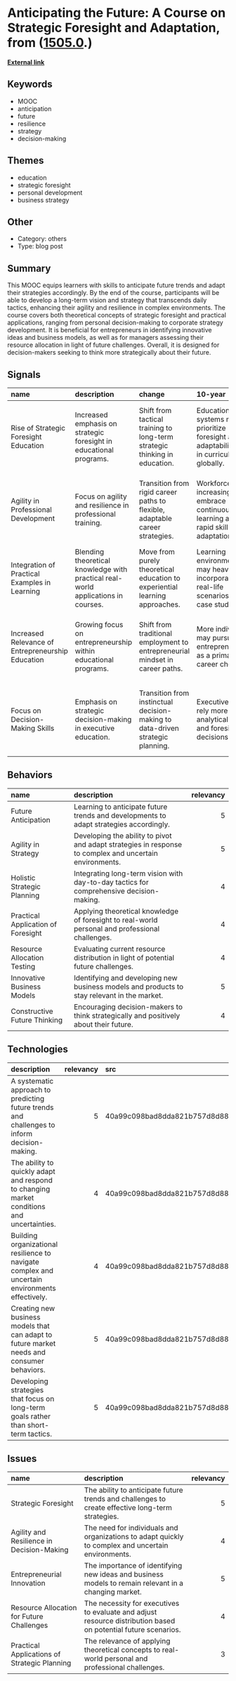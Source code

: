 # __Anticipating the Future: A Course on Strategic Foresight and Adaptation__, from ([1505.0](https://kghosh.substack.com/p/1505.0).)

__[External link](https://www.coursera.org/learn/anticipate)__



## Keywords

* MOOC
* anticipation
* future
* resilience
* strategy
* decision-making

## Themes

* education
* strategic foresight
* personal development
* business strategy

## Other

* Category: others
* Type: blog post

## Summary

This MOOC equips learners with skills to anticipate future trends and adapt their strategies accordingly. By the end of the course, participants will be able to develop a long-term vision and strategy that transcends daily tactics, enhancing their agility and resilience in complex environments. The course covers both theoretical concepts of strategic foresight and practical applications, ranging from personal decision-making to corporate strategy development. It is beneficial for entrepreneurs in identifying innovative ideas and business models, as well as for managers assessing their resource allocation in light of future challenges. Overall, it is designed for decision-makers seeking to think more strategically about their future.

## Signals

| name                                              | description                                                                       | change                                                                         | 10-year                                                                                     | driving-force                                                                              |   relevancy |
|:--------------------------------------------------|:----------------------------------------------------------------------------------|:-------------------------------------------------------------------------------|:--------------------------------------------------------------------------------------------|:-------------------------------------------------------------------------------------------|------------:|
| Rise of Strategic Foresight Education             | Increased emphasis on strategic foresight in educational programs.                | Shift from tactical training to long-term strategic thinking in education.     | Educational systems may prioritize foresight and adaptability skills in curricula globally. | Growing complexity and uncertainty in global markets necessitating strategic adaptability. |           4 |
| Agility in Professional Development               | Focus on agility and resilience in professional training.                         | Transition from rigid career paths to flexible, adaptable career strategies.   | Workforce may increasingly embrace continuous learning and rapid skill adaptation.          | Rapid technological advancements and market changes require ongoing skill development.     |           5 |
| Integration of Practical Examples in Learning     | Blending theoretical knowledge with practical real-world applications in courses. | Move from purely theoretical education to experiential learning approaches.    | Learning environments may heavily incorporate real-life scenarios and case studies.         | Demand for applicable skills in the workforce pushes educational reform.                   |           4 |
| Increased Relevance of Entrepreneurship Education | Growing focus on entrepreneurship within educational programs.                    | Shift from traditional employment to entrepreneurial mindset in career paths.  | More individuals may pursue entrepreneurship as a primary career choice.                    | Economic shifts and job market changes create opportunities for self-employment.           |           5 |
| Focus on Decision-Making Skills                   | Emphasis on strategic decision-making in executive education.                     | Transition from instinctual decision-making to data-driven strategic planning. | Executives may rely more on analytical tools and foresight for decisions.                   | Increasing complexity of business environments demands informed decision-making.           |           5 |

## Behaviors

| name                               | description                                                                                             |   relevancy |
|:-----------------------------------|:--------------------------------------------------------------------------------------------------------|------------:|
| Future Anticipation                | Learning to anticipate future trends and developments to adapt strategies accordingly.                  |           5 |
| Agility in Strategy                | Developing the ability to pivot and adapt strategies in response to complex and uncertain environments. |           5 |
| Holistic Strategic Planning        | Integrating long-term vision with day-to-day tactics for comprehensive decision-making.                 |           4 |
| Practical Application of Foresight | Applying theoretical knowledge of foresight to real-world personal and professional challenges.         |           4 |
| Resource Allocation Testing        | Evaluating current resource distribution in light of potential future challenges.                       |           4 |
| Innovative Business Models         | Identifying and developing new business models and products to stay relevant in the market.             |           5 |
| Constructive Future Thinking       | Encouraging decision-makers to think strategically and positively about their future.                   |           4 |

## Technologies

| description                                                                                    |   relevancy | src                              |
|:-----------------------------------------------------------------------------------------------|------------:|:---------------------------------|
| A systematic approach to predicting future trends and challenges to inform decision-making.    |           5 | 40a99c098bad8dda821b757d8d88a80a |
| The ability to quickly adapt and respond to changing market conditions and uncertainties.      |           4 | 40a99c098bad8dda821b757d8d88a80a |
| Building organizational resilience to navigate complex and uncertain environments effectively. |           4 | 40a99c098bad8dda821b757d8d88a80a |
| Creating new business models that can adapt to future market needs and consumer behaviors.     |           5 | 40a99c098bad8dda821b757d8d88a80a |
| Developing strategies that focus on long-term goals rather than short-term tactics.            |           5 | 40a99c098bad8dda821b757d8d88a80a |

## Issues

| name                                         | description                                                                                                    |   relevancy |
|:---------------------------------------------|:---------------------------------------------------------------------------------------------------------------|------------:|
| Strategic Foresight                          | The ability to anticipate future trends and challenges to create effective long-term strategies.               |           5 |
| Agility and Resilience in Decision-Making    | The need for individuals and organizations to adapt quickly to complex and uncertain environments.             |           4 |
| Entrepreneurial Innovation                   | The importance of identifying new ideas and business models to remain relevant in a changing market.           |           5 |
| Resource Allocation for Future Challenges    | The necessity for executives to evaluate and adjust resource distribution based on potential future scenarios. |           4 |
| Practical Applications of Strategic Planning | The relevance of applying theoretical concepts to real-world personal and professional challenges.             |           3 |